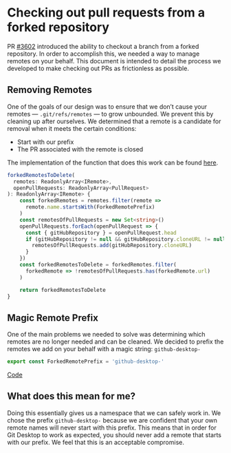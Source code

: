 # Checking out pull requests from a forked repository

PR [#3602](https://github.com/desktop/desktop/pull/3602) introduced the ability to checkout a branch from a forked repository. In order to accomplish this, we needed a way to manage remotes on your behalf. This document is intended to detail the process we developed to make checking out PRs as frictionless as possible.

## Removing Remotes

One of the goals of our design was to ensure that we don’t cause your remotes — `.git/refs/remotes` — to grow unbounded. We prevent this by cleaning up after ourselves. We determined that a remote is a candidate for removal when it meets the certain conditions:

* Start with our prefix
* The PR associated with the remote is closed

The implementation of the function that does this work can be found [here](https://github.com/desktop/desktop/blob/34a05b155ff69bb19cc4da5b2caa89856e3e63fb/app/src/lib/stores/pull-request-store.ts#L91-L110).

```ts
forkedRemotesToDelete(
  remotes: ReadonlyArray<IRemote>,
  openPullRequests: ReadonlyArray<PullRequest>
): ReadonlyArray<IRemote> {
    const forkedRemotes = remotes.filter(remote =>
      remote.name.startsWith(ForkedRemotePrefix)
    )
    const remotesOfPullRequests = new Set<string>()
    openPullRequests.forEach(openPullRequest => {
      const { gitHubRepository } = openPullRequest.head
      if (gitHubRepository != null && gitHubRepository.cloneURL != null) {
        remotesOfPullRequests.add(gitHubRepository.cloneURL)
      }
    })
    const forkedRemotesToDelete = forkedRemotes.filter(
      forkedRemote => !remotesOfPullRequests.has(forkedRemote.url)
    )

    return forkedRemotesToDelete
}
```

## Magic Remote Prefix

One of the main problems we needed to solve was determining which remotes are no longer needed and can be cleaned. We decided to prefix the remotes we add on your behalf with a magic string: `github-desktop-`

```ts
export const ForkedRemotePrefix = 'github-desktop-'
```

[Code](https://github.com/desktop/desktop/blob/34a05b155ff69bb19cc4da5b2caa89856e3e63fb/app/src/lib/stores/pull-request-store.ts#L26)

## What does this mean for me?

Doing this essentially gives us a namespace that we can safely work in. We chose the prefix `github-desktop-` because we are confident that your own remote names will never start with this prefix. This means that in order for Git Desktop to work as expected, you should never add a remote that starts with our prefix. We feel that this is an acceptable compromise.
